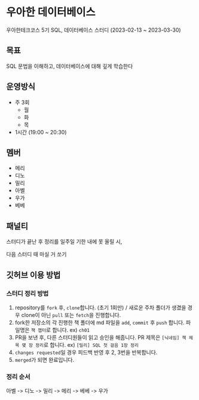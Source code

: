 # 우아한 데이터베이스

우아한테크코스 5기 SQL, 데이터베이스 스터디 (2023-02-13 ~ 2023-03-30)

## 목표

SQL 문법을 이해하고, 데이터베이스에 대해 깊게 학습한다

## 운영방식

- 주 3회
  - 월
  - 화
  - 목
- 1시간 (19:00 ~ 20:30)

## 멤버

- 메리
- 디노
- 밀리
- 아벨
- 우가
- 베베

## 패널티

스터디가 끝난 후 정리를 일주일 기한 내에 못 올릴 시,

다음 스터디 때 마실 거 쏘기

## 깃허브 이용 방법

### 스터디 정리 방법

1. repository를 `fork` 후, `clone`합니다. (초기 1회만) / 새로운 주차 폴더가 생겼을 경우 clone이 아닌 `pull` 또는 `fetch`을 진행합니다.
2. fork한 저장소의 각 진행한 책 폴더에 md 파일을 `add`, `commit` 후 `push` 합니다. 파일명은 `책 챕터`로 합니다. ex) `ch01`
3. PR을 보낸 후, 다른 스터디원들이 읽고 승인을 해줍니다. PR 제목은 `[닉네임] 책 제목 몇 장 정리`로 합니다. ex) `[밀리] SQL 첫 걸음 1장 정리`
4. `changes requested`일 경우 피드백 반영 후 2, 3번을 반복합니다.
5. `merged`가 되면 완료입니다.

### 정리 순서

아벨 -> 디노 -> 밀리 -> 메리 -> 베베 -> 우가
